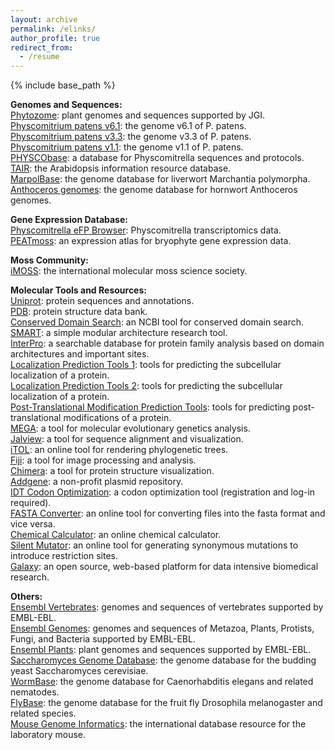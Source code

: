 ```yaml
---
layout: archive
permalink: /elinks/
author_profile: true
redirect_from:
  - /resume
---
```


{% include base_path %}

<b>Genomes and Sequences:</b> <br>
<a href="https://phytozome-next.jgi.doe.gov/">Phytozome</a>: plant genomes and sequences supported by JGI. <br>
<a href="https://phytozome-next.jgi.doe.gov/info/Ppatens_v6_1">Physcomitrium patens v6.1</a>: the genome v6.1 of P. patens. <br>
<a href="https://phytozome-next.jgi.doe.gov/info/Ppatens_v3_3">Physcomitrium patens v3.3</a>: the genome v3.3 of P. patens. <br>
<a href="https://mycocosm.jgi.doe.gov/Phypa1_1/Phypa1_1.home.html">Physcomitrium patens v1.1</a>: the genome v1.1 of P. patens. <br>
<a href="https://moss.nibb.ac.jp/">PHYSCObase</a>: a database for Physcomitrella sequences and protocols. <br>
<a href="https://www.arabidopsis.org/">TAIR</a>: the Arabidopsis information resource database. <br>
<a href="https://marchantia.info/">MarpolBase</a>: the genome database for liverwort Marchantia polymorpha. <br>
<a href="https://www.hornworts.uzh.ch/">Anthoceros genomes</a>: the genome database for hornwort Anthoceros genomes. <br>

<b>Gene Expression Database:</b> <br>
<a href="https://bar.utoronto.ca/efp_physcomitrella/cgi-bin/efpWeb.cgi">Physcomitrella eFP Browser</a>: Physcomitrella transcriptomics data. <br>
<a href="https://peatmoss.plantcode.cup.uni-freiburg.de/ppatens_db/pp_search_input.php">PEATmoss</a>: an expression atlas for bryophyte gene expression data. <br>

<b>Moss Community:</b> <br>
<a href="http://imoss.org/index.php">iMOSS</a>: the international molecular moss science society. <br>

<b>Molecular Tools and Resources:</b> <br>
<a href="https://www.uniprot.org/">Uniprot</a>: protein sequences and annotations. <br>
<a href="https://www.rcsb.org/">PDB</a>: protein structure data bank. <br>
<a href="https://www.ncbi.nlm.nih.gov/Structure/cdd/wrpsb.cgi">Conserved Domain Search</a>: an NCBI tool for conserved domain search. <br>
<a href="http://smart.embl-heidelberg.de/">SMART</a>: a simple modular architecture research tool. <br>
<a href="https://www.ebi.ac.uk/interpro/">InterPro</a>: a searchable database for protein family analysis based on domain architectures and important sites. <br>
<a href="https://bioinformatics.ysu.edu/tools/subcell.html">Localization Prediction Tools 1</a>: tools for predicting the subcellular localization of a protein. <br>
<a href="https://www.geneinfinity.org/sp/sp_proteinloc.html">Localization Prediction Tools 2</a>: tools for predicting the subcellular localization of a protein. <br>
<a href="https://www.geneinfinity.org/sp/sp_proteinptmodifs.html">Post-Translational Modification Prediction Tools</a>: tools for predicting post-translational modifications of a protein. <br>
<a href="https://www.megasoftware.net/">MEGA</a>: a tool for molecular evolutionary genetics analysis. <br>
<a href="https://www.jalview.org/">Jalview</a>: a tool for sequence alignment and visualization. <br>
<a href="https://itol.embl.de/">iTOL</a>: an online tool for rendering phylogenetic trees. <br>
<a href="https://imagej.net/software/fiji/">Fiji</a>: a tool for image processing and analysis. <br>
<a href="https://www.cgl.ucsf.edu/chimera/">Chimera</a>: a tool for protein structure visualization. <br>
<a href="https://www.addgene.org/">Addgene</a>: a non-profit plasmid repository. <br>
<a href="https://sg.idtdna.com/pages/tools/codon-optimization-tool">IDT Codon Optimization</a>: a codon optimization tool (registration and log-in required). <br>
<a href="https://www.hiv.lanl.gov/content/sequence/FORMAT_CONVERSION/form.html">FASTA Converter</a>: an online tool for converting files into the fasta format and vice versa. <br>
<a href="https://molbiotools.com/chemicalcalculator.php">Chemical Calculator</a>: an online chemical calculator. <br>
<a href="https://molbiotools.com/silentmutator.php">Silent Mutator</a>: an online tool for generating synonymous mutations to introduce restriction sites. <br>
<a href="https://usegalaxy.org/">Galaxy</a>: an open source, web-based platform for data intensive biomedical research. <br>

<b>Others:</b> <br>
<a href="https://useast.ensembl.org/index.html">Ensembl Vertebrates</a>: genomes and sequences of vertebrates supported by EMBL-EBL. <br>
<a href="https://ensemblgenomes.org/">Ensembl Genomes</a>: genomes and sequences of Metazoa, Plants, Protists, Fungi, and Bacteria supported by EMBL-EBL. <br>
<a href="http://plants.ensembl.org/index.html">Ensembl Plants</a>: plant genomes and sequences supported by EMBL-EBL. <br>
<a href="https://www.yeastgenome.org/">Saccharomyces Genome Database</a>: the genome database for the budding yeast Saccharomyces cerevisiae. <br>
<a href="https://wormbase.org/">WormBase</a>: the genome database for Caenorhabditis elegans and related nematodes. <br>
<a href="https://flybase.org/">FlyBase</a>: the genome database for the fruit fly Drosophila melanogaster and related species. <br>
<a href="https://www.informatics.jax.org/">Mouse Genome Informatics</a>: the international database resource for the laboratory mouse. <br>

